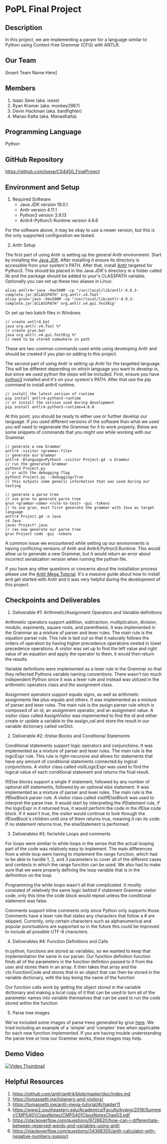 # PoPL Final Project

## Description 

In this project, we are implementing a parser for a language similar to Python using Context-free Grammar (CFG) with ANTLR.

## Our Team

[Insert Team Name Here]

## Members

1. Isaac Sexe (aka. isexe)
2. Ryan Kramer (aka. monkey2987)
3. Devin Hackman (aka. bardfighter)
4. Manas Katta (aka. ManasKatta)

## Programming Language

Python

## GitHub Repository

<https://github.com/isexe/CS4450_FinalProject> 

## Environment and Setup

1. Required Software
	* Java JDK version 19.0.1
	* Antlr version 4.11.1
	* Python3 version 3.9.13
	* Antlr4-Python3-Runtime version 4.6.6

For the software above, it may be okay to use a newer version, but this is the only supported configuration we tested.

2. Antlr Setup

The first part of using Antlr is setting up the general Antlr environment.  Start by installing the [Java JDK](https://www.oracle.com/java/technologies/downloads/).  After installing it ensure its directory is accessible from your system's PATH.  After that, install [Antlr](https://www.antlr.org/download.html) targeted for Python3.  This should be placed in the Java JDK's directory in a folder called lib and the package should be added to your's CLASSPATH variable.  Optionally you can set up these two aliases in Linux:
```
alias antlr4='java -Xmx500M -cp "/usr/local/lib/antlr-4.9.3-complete.jar:$CLASSPATH" org.antlr.v4.Tool'
alias grun='java -Xmx500M -cp "/usr/local/lib/antlr-4.9.3-complete.jar:$CLASSPATH" org.antlr.v4.gui.TestRig'
```
Or set up two batch files in Windows
```
// create antlr4.bat  
java org.antlr.v4.Tool %* 
// create grun.bat  
java org.antlr.v4.gui.TestRig %*
// need to be stored somewhere in path
```
These are two common commands used while using developing Antlr and should be created if you plan on adding to this project.

The second part of using Antlr is setting up Antlr for the targetted language.  This will be different depending on which language you want to develop in, but since we used python the steps will be included.  First, ensure you have [python3](https://www.python.org/downloads/) installed and it's on your system's PATH.  After that use the pip command to install antlr4 runtime.
```
// install the latest version of runtime
pip install antlr4-python3-runtime
// or install the version used during development
pip install antlr4-python3-runtime=4.6.6
```

At this point, you should be ready to either use or further develop our language.  If you used different versions of the software than what we used you will need to regenerate the Grammar for it to work properly.  Below are some snippets of commands that you might use while working with our Grammar.
```
// generate a new Grammar
antlr4 -visitor <grammar-file>
// generate our Grammar
antlr4 -Dlanguage=Python3 -visitor Project.g4 -o Grammar
// run the generated Grammar
python3 Project.py
// or with the debugging flag
python3 Project.py --debugging=True
// this outputs some generic information that was used during our testing

// generate a parse tree
// use grun to generate parse tree
grun <grammar-name> <rule-to-test> -gui -tokens
// to use grun, must first generate the grammar with Java as target language
antlr4 Project.g4 -o Java
cd Java
javac Project*.java
// can now generate our parse tree
grun Project code -gui -tokens
```

A common issue we encountered while setting up our environments is having conflicting versions of Antlr and Antlr4.Python3.Runtime.  This would allow us to generate a new Grammar, but it would return an error about incorrect serialization version when running the python file.

If you have any other questions or concerns about the installation process please use the [Antlr Mega Tutorial](https://tomassetti.me/antlr-mega-tutorial/).  It's a massive guide about how to install and get started with Antlr and it was very helpful during the development of this project.

## Checkpoints and Deliverables

1. Deliverable #1: Arithmetic/Assignment Operators and Variable definitions

Arithmetic operators support addition, subtraction, multiplication, division, modulo, exponents, square roots, and parenthesis.  It was implemented in the Grammar as a mixture of parser and lexer rules.  The main rule is the equation parser rule.  This rule is laid out so that it naturally follows the orders of operation by having higher precedence operations nested in lower precedence operations.  A visitor was set up to find the left value and right value of an equation and apply the operator to them, it would then return the results.

Variable definitions were implemented as a lexer rule in the Grammar so that they reflected Pythons variable naming conventions.  There wasn't too much independent Python since it was a lexer rule and instead was utilized in the arithmetic operators class and the assignment class.

Assignment operators support equals signs, as well as arithmetic assignments like plus-equals and others.  It was implemented as a mixture of parser and lexer rules.  The main rule is the assign parser rule which is composed of an id, an assignment operator, and an assignment value.  A visitor class called AssignVisitor was implemented to find the id and either create or update a variable to the assign_val and store the result in our variable dictionary called varDict.

2. Deliverable #2: if/else Blocks and Conditional Statements

Conditional statements support logic operators and conjunctions.  It was implemented as a mixture of parser and lexer rules.  The main rule is the logicExpr rule.  This rule is right-recursive and allows for statements that have any amount of conditional statements connected by logical conjunctions.  A visitor class called visitLogicExpr was used to find the logical value of each conditional statement and returns the final result.

If/Else blocks support a single if statement, followed by any number of optional elif statements, followed by an optional else statement.  It was implemented as a mixture of parser and lexer rules.  The main rule is the ifBlseBlock parser rule.  A visitor class called visitIfElseBlock was used to interpret the parse tree.  It would start by interpreting the ifStatement rule, if the logicExpr in it returned true, it would perform the code in the ifElse code block.  If it wasn't true, the visitor would continue to look through the ifElseBlock's children until one of them returns true, meaning it ran its code.  If no statement returns true, the elseStatement is performed.

3. Deliverables #3: for/while Loops and comments

For loops were similiar to while loops in the sense that the actual looping part of the code was relatively easy to implement. The main differences from a while loop were having to implement the range function, which had to be able to handle 1, 2, and 3 parameters to cover all of the different cases and contexts in which the range funciton can be used. We also had to make sure that we were properly defining the loop variable that is in the definintion on the loop.

Programming the while loops wasn't all that complicated. It mostly consisted of relatively the same logic behind if statement Grammar visitor code, only this time the code block would repeat unless the conditional statement was false.

Comments support inline comments only since Python only supports those.  Comments have a lexer rule that states any characters that follow a # are skipped.  Currently, only certain characters such as alphanumerical and popular punctuations are supported so in the future this could be improved to include all possible UTF-8 characters.

4. Deliverables #4: Function Definitions and Calls

In python, functions are stored as variables, so we wanted to keep that implementation the same in our parser. Our function definition function finds all of the parameters in the function defintion passed to it from the user and stores them in an array. It then takes that array and the ctx.FunctionCode and stores that in an object that can then be stored in the variable dictionary, with the key being the name of the function

Our function calls work by getting the object stored in the variable dictionary and making a local copy of it that can be used to turn all of the parameter names into variable themselves that can be used to run the code stored within the function

5. Parse tree images

We've included some images of parse trees generated by grun [here](./Images/).  We tried including an example of a 'simple' and 'complex' tree when applicable for each new function implemented.  If you are having trouble understanding the parse tree or how our Grammar works, these images may help.

## Demo Video

[![Video Thumbnail](http://img.youtube.com/vi/4SPX-N_1wjo/0.jpg)](http://www.youtube.com/watch?v=4SPX-N_1wjo "PoPL Demo Video")

## Helpful Resources

1. <https://github.com/antlr/antlr4/blob/master/doc/index.md>
2. <https://tomassetti.me/listeners-and-visitors/>
3. <https://tomassetti.me/antlr-mega-tutorial/#chapter11>
4. <https://www2.southeastern.edu/Academics/Faculty/kyang/2018/Summer/CMPS401/ClassNotes/CMPS401ClassNotesChap03.pdf>
5. <https://stackoverflow.com/questions/9726620/how-can-i-differentiate-between-reserved-words-and-variables-using-antlr>
6. <https://stackoverflow.com/questions/34368305/antlr-calculator-with-negative-numbers-support>
